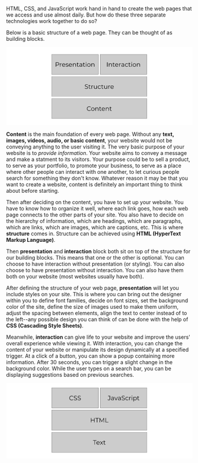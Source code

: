 HTML, CSS, and JavaScript work hand in hand to create the web pages that we access and use almost daily. But how do these three separate technologies work together to do so?

Below is a basic structure of a web page. They can be thought of as building blocks.

![](../_media/building-blocks.png "Building Blocks")

**Content** is the main foundation of every web page. Without any **text, images, videos, audio, or basic content**, your website would not be conveying anything to the user visiting it. The very basic purpose of your website is to *provide information*. Your website aims to convey a message and make a statment to its visitors. Your purpose could be to sell a product, to serve as your portfolio, to promote your business, to serve as a place where other people can interact with one another, to let curious people search for something they don't know. Whatever reason it may be that you want to create a website, content is definitely an important thing to think about before starting.

Then after deciding on the content, you have to set up your website. You have to know how to organize it well, where each link goes, how each web page connects to the other parts of your site. You also have to decide on the hierarchy of information, which are headings, which are paragraphs, which are links, which are images, which are captions, etc. This is where **structure** comes in. Structure can be achieved using **HTML (HyperText Markup Language)**.

Then **presentation** and **interaction** block both sit on top of the structure for our building blocks. This means that one or the other is optional. You can choose to have interaction without presentation (or styling). You can also choose to have presentation without interaction. You can also have them both on your website (most websites usually have both).

After defining the structure of your web page, **presentation** will let you include styles on your site. This is where you can bring out the designer within you to define font families, decide on font sizes, set the background color of the site, define the size of images used to make them uniform, adjust the spacing between elements, align the text to center instead of to the left--any possible design you can think of can be done with the help of **CSS (Cascading Style Sheets)**. 

Meanwhile, **interaction** can give life to your website and improve the users' overall experience while viewing it. With interaction, you can change the content of your website or manipulate its design dynamically at a specified trigger. At a click of a button, you can show a popup containing more information. After 30 seconds, you can trigger a slight change in the background color. While the user types on a search bar, you can be displaying suggestions based on previous searches.

![](../_media/building-blocks-technologies.png "Building Blocks - Technologies")

